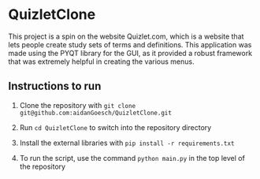 ﻿# QuizletClone
This project is a spin on the website Quizlet.com, which is a website that lets people create study sets of terms and definitions. This application was made using the PYQT library for the GUI, as it provided a robust framework that was extremely helpful in creating the various menus.

## Instructions to run
1. Clone the repository with `git clone git@github.com:aidanGoesch/QuizletClone.git`

2. Run `cd QuizletClone` to switch into the repository directory

3. Install the external libraries with `pip install -r requirements.txt`

4. To run the script, use the command `python main.py` in the top level of the repository 
